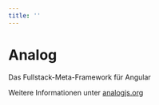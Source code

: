 ```yaml
---
title: ''
---
```


# Analog

Das Fullstack-Meta-Framework für Angular

Weitere Informationen unter [analogjs.org](https://analogjs.org)
